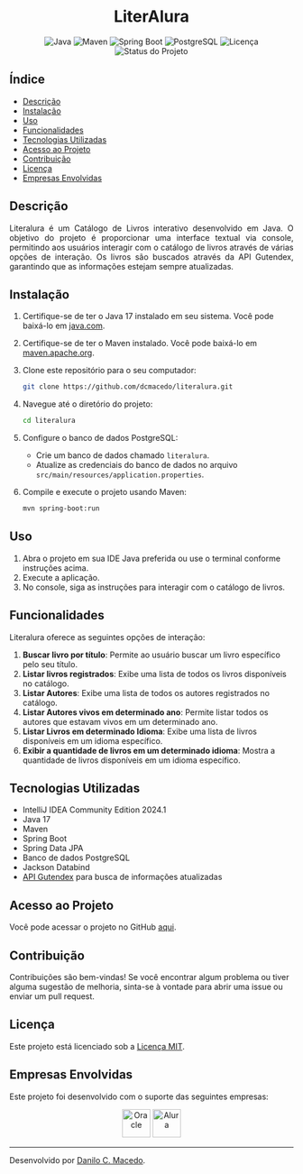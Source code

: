 <h1 align="center">LiterAlura</h1>

<p align="center">
  <img alt="Java" src="https://img.shields.io/badge/Java-17+-blue.svg">
  <img alt="Maven" src="https://img.shields.io/badge/Maven-3.6.3-blue.svg">
  <img alt="Spring Boot" src="https://img.shields.io/badge/Spring%20Boot-2.4.5-brightgreen.svg">
  <img alt="PostgreSQL" src="https://img.shields.io/badge/PostgreSQL-13-blue.svg">
  <img alt="Licença" src="https://img.shields.io/github/license/dcmacedo/literalura">
  <img alt="Status do Projeto" src="https://img.shields.io/badge/status-Concluído-green">
</p>

## Índice

- [Descrição](#descrição)
- [Instalação](#instalação)
- [Uso](#uso)
- [Funcionalidades](#funcionalidades)
- [Tecnologias Utilizadas](#tecnologias-utilizadas)
- [Acesso ao Projeto](#acesso-ao-projeto)
- [Contribuição](#contribuição)
- [Licença](#licença)
- [Empresas Envolvidas](#empresas-envolvidas)

## Descrição

<p align="justify">
Literalura é um Catálogo de Livros interativo desenvolvido em Java. O objetivo do projeto é proporcionar uma interface textual via console, permitindo aos usuários interagir com o catálogo de livros através de várias opções de interação. Os livros são buscados através da API Gutendex, garantindo que as informações estejam sempre atualizadas.
</p>

## Instalação

1. Certifique-se de ter o Java 17 instalado em seu sistema. Você pode baixá-lo em [java.com](https://www.java.com/pt-BR/download/).
2. Certifique-se de ter o Maven instalado. Você pode baixá-lo em [maven.apache.org](https://maven.apache.org/download.cgi).
3. Clone este repositório para o seu computador:

    ```bash
    git clone https://github.com/dcmacedo/literalura.git
    ```

4. Navegue até o diretório do projeto:

    ```bash
    cd literalura
    ```

5. Configure o banco de dados PostgreSQL:

    - Crie um banco de dados chamado `literalura`.
    - Atualize as credenciais do banco de dados no arquivo `src/main/resources/application.properties`.

6. Compile e execute o projeto usando Maven:

    ```bash
    mvn spring-boot:run
    ```

## Uso

1. Abra o projeto em sua IDE Java preferida ou use o terminal conforme instruções acima.
2. Execute a aplicação.
3. No console, siga as instruções para interagir com o catálogo de livros.

## Funcionalidades

Literalura oferece as seguintes opções de interação:

1. **Buscar livro por título**: Permite ao usuário buscar um livro específico pelo seu título.
2. **Listar livros registrados**: Exibe uma lista de todos os livros disponíveis no catálogo.
3. **Listar Autores**: Exibe uma lista de todos os autores registrados no catálogo.
4. **Listar Autores vivos em determinado ano**: Permite listar todos os autores que estavam vivos em um determinado ano.
5. **Listar Livros em determinado Idioma**: Exibe uma lista de livros disponíveis em um idioma específico.
6. **Exibir a quantidade de livros em um determinado idioma**: Mostra a quantidade de livros disponíveis em um idioma específico.

## Tecnologias Utilizadas

- IntelliJ IDEA Community Edition 2024.1
- Java 17
- Maven
- Spring Boot
- Spring Data JPA
- Banco de dados PostgreSQL
- Jackson Databind
- [API Gutendex](https://gutendex.com/) para busca de informações atualizadas

## Acesso ao Projeto

Você pode acessar o projeto no GitHub [aqui](https://github.com/dcmacedo/literalura).

## Contribuição

Contribuições são bem-vindas! Se você encontrar algum problema ou tiver alguma sugestão de melhoria, sinta-se à vontade para abrir uma issue ou enviar um pull request.

## Licença

Este projeto está licenciado sob a [Licença MIT](LICENSE).

## Empresas Envolvidas

Este projeto foi desenvolvido com o suporte das seguintes empresas:

<p align="center">
  <img src="https://www.oracle.com/webfolder/s/delivery_production/assets/oracle-logo.svg" alt="Oracle" height="50">
  <img src="https://www.alura.com.br/assets/img/alura-logo.svg" alt="Alura" height="50">
</p>

---

Desenvolvido por [Danilo C. Macedo](https://github.com/dcmacedo).
